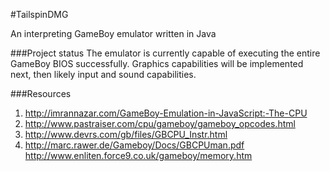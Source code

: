 #TailspinDMG

An interpreting GameBoy emulator written in Java


###Project status
The emulator is currently capable of executing the entire GameBoy BIOS successfully. Graphics capabilities will be implemented next, then likely input and sound capabilities.


###Resources
1. http://imrannazar.com/GameBoy-Emulation-in-JavaScript:-The-CPU
2. http://www.pastraiser.com/cpu/gameboy/gameboy_opcodes.html
3. http://www.devrs.com/gb/files/GBCPU_Instr.html
4. http://marc.rawer.de/Gameboy/Docs/GBCPUman.pdf
http://www.enliten.force9.co.uk/gameboy/memory.htm